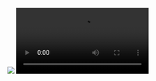 ![](https://images.uncyc.org/pt/c/c7/Distraction_Dance.gif)
![]([https://images.uncyc.org/pt/c/c7/Distraction_Dance.gif](https://i.gifer.com/g2tq.mp4)https://i.gifer.com/g2tq.mp4)
